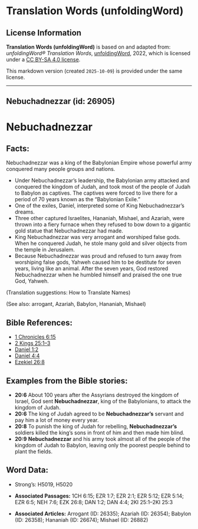 # Translation Words (unfoldingWord)

## License Information

**Translation Words (unfoldingWord)** is based on and adapted from: _unfoldingWord® Translation Words_, [unfoldingWord](https://unfoldingword.org/utw), 2022, which is licensed under a [CC BY-SA 4.0 license](https://creativecommons.org/licenses/by-sa/4.0/legalcode.en).

This markdown version (created `2025-10-09`) is provided under the same license.



--------------------------------

## Nebuchadnezzar (id: 26905)

Nebuchadnezzar
==============

Facts:
------

Nebuchadnezzar was a king of the Babylonian Empire whose powerful army conquered many people groups and nations.

* Under Nebuchadnezzar’s leadership, the Babylonian army attacked and conquered the kingdom of Judah, and took most of the people of Judah to Babylon as captives. The captives were forced to live there for a period of 70 years known as the “Babylonian Exile.”
* One of the exiles, Daniel, interpreted some of King Nebuchadnezzar’s dreams.
* Three other captured Israelites, Hananiah, Mishael, and Azariah, were thrown into a fiery furnace when they refused to bow down to a gigantic gold statue that Nebuchadnezzar had made.
* King Nebuchadnezzar was very arrogant and worshiped false gods. When he conquered Judah, he stole many gold and silver objects from the temple in Jerusalem.
* Because Nebuchadnezzar was proud and refused to turn away from worshiping false gods, Yahweh caused him to be destitute for seven years, living like an animal. After the seven years, God restored Nebuchadnezzar when he humbled himself and praised the one true God, Yahweh.

(Translation suggestions: How to Translate Names)

(See also: arrogant, Azariah, Babylon, Hananiah, Mishael)

Bible References:
-----------------

* [1 Chronicles 6:15](https://ref.ly/1Chr6:15)
* [2 Kings 25:1–3](https://ref.ly/2Kgs25:1-2Kgs25:3)
* [Daniel 1:2](https://ref.ly/Dan1:2)
* [Daniel 4:4](https://ref.ly/Dan4:4)
* [Ezekiel 26:8](https://ref.ly/Ezek26:8)

Examples from the Bible stories:
--------------------------------

* **20:6** About 100 years after the Assyrians destroyed the kingdom of Israel, God sent **Nebuchadnezzar**, king of the Babylonians, to attack the kingdom of Judah.
* **20:6** The king of Judah agreed to be **Nebuchadnezzar’s** servant and pay him a lot of money every year.
* **20:8** To punish the king of Judah for rebelling, **Nebuchadnezzar’s** soldiers killed the king’s sons in front of him and then made him blind.
* **20:9** **Nebuchadnezzar** and his army took almost all of the people of the kingdom of Judah to Babylon, leaving only the poorest people behind to plant the fields.

Word Data:
----------

* Strong’s: H5019, H5020

* **Associated Passages:** 1CH 6:15; EZR 1:7; EZR 2:1; EZR 5:12; EZR 5:14; EZR 6:5; NEH 7:6; EZK 26:8; DAN 1:2; DAN 4:4; 2KI 25:1–2KI 25:3
* **Associated Articles:** Arrogant (ID: 26335); Azariah (ID: 26354); Babylon (ID: 26358); Hananiah (ID: 26674); Mishael (ID: 26882)

